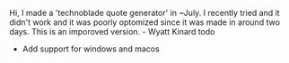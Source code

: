 Hi, I made a 'technoblade quote generator' in ~July. I recently tried and it didn't work and it was poorly optomized since it was made in around two days.
This is an imporoved version. - Wyatt Kinard
todo
- Add support for windows and macos
